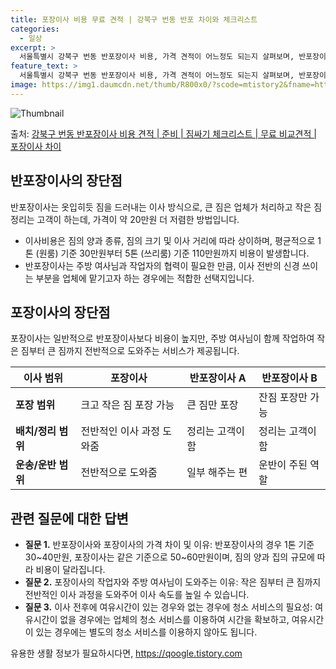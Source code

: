 ```yaml
---
title: 포장이사 비용 무료 견적 | 강북구 번동 반포 차이와 체크리스트
categories:
  - 일상
excerpt: >
  서울특별시 강북구 번동 반포장이사 비용, 가격 견적이 어느정도 되는지 살펴보며, 반포장이사를 준비함에 있어 짐싸기 준비 체크리스트가 무엇인지 보겠습니다. 마지막으로 포장이사와 차이점을 통해 무료 비교견적으로 어떤 것이 더 합리적인 선택인지 공유 드립니다.강북구 번동 포장이사 견적 샘플 보기 👈 클릭강북구 번동 포장이사 가격 살펴보기 👈 클릭강북구 번동 반포장이사 평균 이사 비용평수강북구 번동 평균 이사 비용원룸 이사9평 이하 (1톤)30만원~투룸/쓰리룸 이사16평 ~ 20평 (2.5톤)80만원~쓰리룸 이사21평 (5톤) ~110만원~우리집 무료 이사견적 받기 👈 클릭포장 vs 반포장: 가장 큰 차이점포장이사와 반포장이사의 가장 큰 차이점은 업체가 짐을 어느 정도 정리하고 포장해주는 정도에 있습니다...
feature_text: >
  서울특별시 강북구 번동 반포장이사 비용, 가격 견적이 어느정도 되는지 살펴보며, 반포장이사를 준비함에 있어 짐싸기 준비 체크리스트가 무엇인지 보겠습니다. 마지막으로 포장이사와 차이점을 통해 무료 비교견적으로 어떤 것이 더 합리적인 선택인지 공유 드립니다.강북구 번동 포장이사 견적 샘플 보기 👈 클릭강북구 번동 포장이사 가격 살펴보기 👈 클릭강북구 번동 반포장이사 평균 이사 비용평수강북구 번동 평균 이사 비용원룸 이사9평 이하 (1톤)30만원~투룸/쓰리룸 이사16평 ~ 20평 (2.5톤)80만원~쓰리룸 이사21평 (5톤) ~110만원~우리집 무료 이사견적 받기 👈 클릭포장 vs 반포장: 가장 큰 차이점포장이사와 반포장이사의 가장 큰 차이점은 업체가 짐을 어느 정도 정리하고 포장해주는 정도에 있습니다...
image: https://img1.daumcdn.net/thumb/R800x0/?scode=mtistory2&fname=https%3A%2F%2Fblog.kakaocdn.net%2Fdn%2FbJIvPZ%2FbtsHecqGi7l%2FR2MdOViSPwjBx4b7PiK6j0%2Fimg.webp
---
```


![Thumbnail](https://img1.daumcdn.net/thumb/R800x0/?scode=mtistory2&fname=https%3A%2F%2Fblog.kakaocdn.net%2Fdn%2FbJIvPZ%2FbtsHecqGi7l%2FR2MdOViSPwjBx4b7PiK6j0%2Fimg.webp)

<p>출처: <a href="https://qoogle.tistory.com/9827" rel="dofollow">강북구 번동 반포장이사 비용 견적 | 준비 | 짐싸기 체크리스트 | 무료 비교견적 | 포장이사 차이</a> </p>

## 반포장이사의 장단점

반포장이사는 옷입히듯 짐을 드러내는 이사 방식으로, 큰 짐은 업체가 처리하고 작은 짐 정리는 고객이 하는데, 가격이 약 20만원 더 저렴한
방법입니다.

  * 이사비용은 짐의 양과 종류, 짐의 크기 및 이사 거리에 따라 상이하며, 평균적으로 1톤 (원룸) 기준 30만원부터 5톤 (쓰리룸) 기준 110만원까지 비용이 발생합니다.
  * 반포장이사는 주방 여사님과 작업자의 협력이 필요한 만큼, 이사 전반의 신경 쓰이는 부분을 업체에 맡기고자 하는 경우에는 적합한 선택지입니다.

## 포장이사의 장단점

포장이사는 일반적으로 반포장이사보다 비용이 높지만, 주방 여사님이 함께 작업하여 작은 짐부터 큰 짐까지 전반적으로 도와주는 서비스가
제공됩니다.

**이사 범위** | **포장이사** | **반포장이사 A** | **반포장이사 B**  
---|---|---|---  
**포장 범위** | 크고 작은 짐 포장 가능 | 큰 짐만 포장 | 잔짐 포장만 가능  
**배치/정리 범위** | 전반적인 이사 과정 도와줌 | 정리는 고객이 함 | 정리는 고객이 함  
**운송/운반 범위** | 전반적으로 도와줌 | 일부 해주는 편 | 운반이 주된 역할  
  
## 관련 질문에 대한 답변

  * **질문 1.** 반포장이사와 포장이사의 가격 차이 및 이유: 반포장이사의 경우 1톤 기준 30~40만원, 포장이사는 같은 기준으로 50~60만원이며, 짐의 양과 집의 규모에 따라 비용이 달라집니다.
  * **질문 2.** 포장이사의 작업자와 주방 여사님이 도와주는 이유: 작은 짐부터 큰 짐까지 전반적인 이사 과정을 도와주어 이사 속도를 높일 수 있습니다.
  * **질문 3.** 이사 전후에 여유시간이 있는 경우와 없는 경우에 청소 서비스의 필요성: 여유시간이 없을 경우에는 업체의 청소 서비스를 이용하여 시간을 확보하고, 여유시간이 있는 경우에는 별도의 청소 서비스를 이용하지 않아도 됩니다.



 

유용한 생활 정보가 필요하시다면, <a href="https://qoogle.tistory.com" rel="dofollow">https://qoogle.tistory.com</a>



